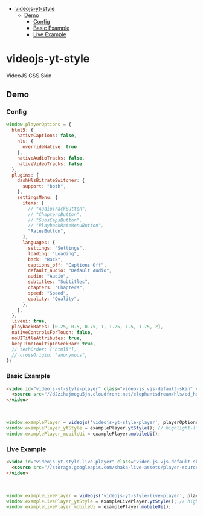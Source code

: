 <!-- START doctoc generated TOC please keep comment here to allow auto update -->
<!-- DON'T EDIT THIS SECTION, INSTEAD RE-RUN doctoc TO UPDATE -->


- [videojs-yt-style](#videojs-yt-style)
  - [Demo](#demo)
    - [Config](#config)
    - [Basic Example](#basic-example)
    - [Live Example](#live-example)

<!-- END doctoc generated TOC please keep comment here to allow auto update -->

# videojs-yt-style

VideoJS CSS Skin

## Demo

### Config

```js run
window.playerOptions = {
  html5: {
    nativeCaptions: false,
    hls: {
      overrideNative: true
    },
    nativeAudioTracks: false,
    nativeVideoTracks: false
  },
  plugins: {
    dashHlsBitrateSwitcher: {
      support: "both",
    },
    settingsMenu: {
      items: [
        // "AudioTrackButton",
        // "ChaptersButton",
        // "SubsCapsButton",
        // "PlaybackRateMenuButton",
        "RatesButton",
      ],
      languages: {
        settings: "Settings",
        loading: "Loading",
        back: "Back",
        captions_off: "Captions Off",
        default_audio: "Default Audio",
        audio: "Audio",
        subtitles: "Subtitles",
        chapters: "Chapters",
        speed: "Speed",
        quality: "Quality",
      },
    },
  },
  liveui: true,
  playbackRates: [0.25, 0.5, 0.75, 1, 1.25, 1.5, 1.75, 2],
  nativeControlsForTouch: false,
  noUITitleAttributes: true,
  keepTimeTooltipInSeekBar: true,
  // techOrder: ["html5"],
  // crossOrigin: "anonymous",
};
```

### Basic Example
```html inject
<video id="videojs-yt-style-player" class="video-js vjs-default-skin" controls>
  <source src="//d2zihajmogu5jn.cloudfront.net/elephantsdream/hls/ed_hd.m3u8" type="application/x-mpegURL">
</video>
```

<br/>

```js run
window.examplePlayer = videojs('videojs-yt-style-player', playerOptions);
window.examplePlayer_ytStyle = examplePlayer.ytStyle(); // highlight-line
window.examplePlayer_mobileUi = examplePlayer.mobileUi();
```

### Live Example
```html inject
<video id="videojs-yt-style-live-player" class="video-js vjs-default-skin" controls>
  <source src="//storage.googleapis.com/shaka-live-assets/player-source.mpd" type="application/dash+xml">
</video>
```

<br/>

```js run
window.exampleLivePlayer = videojs('videojs-yt-style-live-player', playerOptions);
window.exampleLivePlayer_ytStyle = exampleLivePlayer.ytStyle(); // highlight-line
window.exampleLivePlayer_mobileUi = examplePlayer.mobileUi();
```

